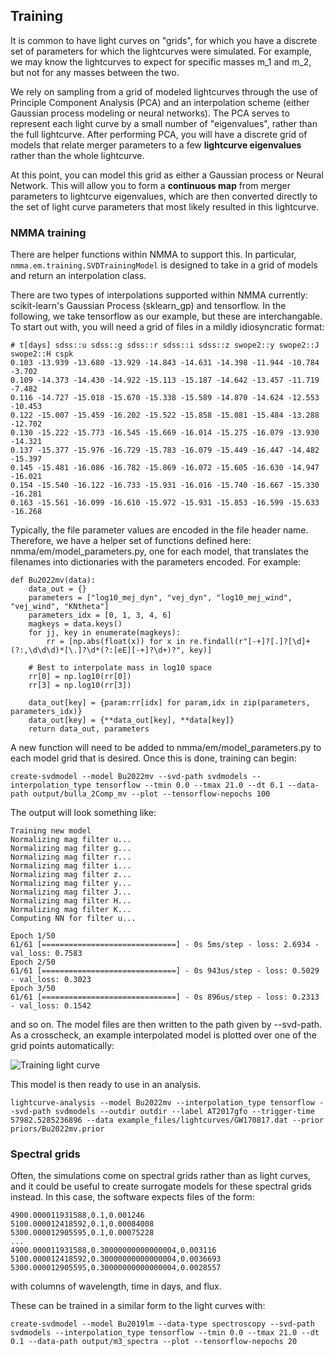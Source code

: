 
## Training

It is common to have light curves on "grids", for which you have a discrete set of parameters for which the lightcurves were simulated. For example, we may know the lightcurves to expect for specific masses m_1 and m_2, but not for any masses between the two.

We rely on sampling from a grid of modeled lightcurves through the use of Principle Component Analysis (PCA) and an interpolation scheme (either Gaussian process modeling or neural networks). The PCA serves to represent each light curve by a small number of "eigenvalues", rather than the full lightcurve. After performing PCA, you will have a discrete grid of models that relate merger parameters to a few **lightcurve eigenvalues** rather than the whole lightcurve.

At this point, you can model this grid as either a Gaussian process or Neural Network. This will allow you to form a **continuous map** from merger parameters to lightcurve eigenvalues, which are then converted directly to the set of light curve parameters that most likely resulted in this lightcurve.


### NMMA training

There are helper functions within NMMA to support this. In particular, `nmma.em.training.SVDTrainingModel` is designed to take in a grid of models and return an interpolation class.

There are two types of interpolations supported within NMMA currently: scikit-learn's Gaussian Process (sklearn_gp) and tensorflow. In the following, we take tensorflow as our example, but these are interchangable. To start out with, you will need a grid of files in a mildly idiosyncratic format:

	# t[days] sdss::u sdss::g sdss::r sdss::i sdss::z swope2::y swope2::J swope2::H cspk
	0.103 -13.939 -13.680 -13.929 -14.843 -14.631 -14.398 -11.944 -10.784 -3.702
	0.109 -14.373 -14.430 -14.922 -15.113 -15.187 -14.642 -13.457 -11.719 -7.482
	0.116 -14.727 -15.018 -15.670 -15.338 -15.589 -14.870 -14.624 -12.553 -10.453
	0.122 -15.007 -15.459 -16.202 -15.522 -15.858 -15.081 -15.484 -13.288 -12.702
	0.130 -15.222 -15.773 -16.545 -15.669 -16.014 -15.275 -16.079 -13.930 -14.321
	0.137 -15.377 -15.976 -16.729 -15.783 -16.079 -15.449 -16.447 -14.482 -15.397
	0.145 -15.481 -16.086 -16.782 -15.869 -16.072 -15.605 -16.630 -14.947 -16.021
	0.154 -15.540 -16.122 -16.733 -15.931 -16.016 -15.740 -16.667 -15.330 -16.281
	0.163 -15.561 -16.099 -16.610 -15.972 -15.931 -15.853 -16.599 -15.633 -16.268

Typically, the file parameter values are encoded in the file header name. Therefore, we have a helper set of functions defined here: nmma/em/model_parameters.py, one for each model, that translates the filenames into dictionaries with the parameters encoded. For example:

	def Bu2022mv(data):
	    data_out = {}
	    parameters = ["log10_mej_dyn", "vej_dyn", "log10_mej_wind", "vej_wind", "KNtheta"]
	    parameters_idx = [0, 1, 3, 4, 6]
	    magkeys = data.keys()
	    for jj, key in enumerate(magkeys):
	        rr = [np.abs(float(x)) for x in re.findall(r"[-+]?[.]?[\d]+(?:,\d\d\d)*[\.]?\d*(?:[eE][-+]?\d+)?", key)]

		# Best to interpolate mass in log10 space
		rr[0] = np.log10(rr[0])
		rr[3] = np.log10(rr[3])

		data_out[key] = {param:rr[idx] for param,idx in zip(parameters, parameters_idx)}
		data_out[key] = {**data_out[key], **data[key]}
	    return data_out, parameters

A new function will need to be added to nmma/em/model_parameters.py to each model grid that is desired. Once this is done, training can begin:

	create-svdmodel --model Bu2022mv --svd-path svdmodels --interpolation_type tensorflow --tmin 0.0 --tmax 21.0 --dt 0.1 --data-path output/bulla_2Comp_mv --plot --tensorflow-nepochs 100

The output will look something like:

	Training new model
	Normalizing mag filter u...
	Normalizing mag filter g...
	Normalizing mag filter r...
	Normalizing mag filter i...
	Normalizing mag filter z...
	Normalizing mag filter y...
	Normalizing mag filter J...
	Normalizing mag filter H...
	Normalizing mag filter K...
	Computing NN for filter u...

	Epoch 1/50
	61/61 [==============================] - 0s 5ms/step - loss: 2.6934 - val_loss: 0.7583
	Epoch 2/50
	61/61 [==============================] - 0s 943us/step - loss: 0.5029 - val_loss: 0.3023
	Epoch 3/50
	61/61 [==============================] - 0s 896us/step - loss: 0.2313 - val_loss: 0.1542

and so on. The model files are then written to the path given by --svd-path. As a crosscheck, an example interpolated model is plotted over one of the grid points automatically:

![Training light curve](images/training_lightcurves.png)


This model is then ready to use in an analysis.

	lightcurve-analysis --model Bu2022mv --interpolation_type tensorflow --svd-path svdmodels --outdir outdir --label AT2017gfo --trigger-time 57982.5285236896 --data example_files/lightcurves/GW170817.dat --prior priors/Bu2022mv.prior


### Spectral grids

Often, the simulations come on spectral grids rather than as light curves, and it could be useful to create surrogate models for these spectral grids instead. In this case, the software expects files of the form:

    4900.000011931588,0.1,0.001246
    5100.000012418592,0.1,0.00084008
    5300.000012905595,0.1,0.00075228
    ...
    4900.000011931588,0.30000000000000004,0.003116
    5100.000012418592,0.30000000000000004,0.0036693
    5300.000012905595,0.30000000000000004,0.0028557

with columns of wavelength, time in days, and flux.

These can be trained in a similar form to the light curves with:

    create-svdmodel --model Bu2019lm --data-type spectroscopy --svd-path svdmodels --interpolation_type tensorflow --tmin 0.0 --tmax 21.0 --dt 0.1 --data-path output/m3_spectra --plot --tensorflow-nepochs 20
